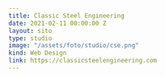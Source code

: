 ```yaml
---
title: Classic Steel Engineering
date: 2021-02-11 00:00:00 Z
layout: sito
type: studio
image: "/assets/foto/studio/cse.png"
kind: Web Design
link: https://classicsteelengineering.com
---
```


